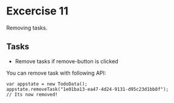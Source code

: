 # Excercise 11

Removing tasks.

## Tasks
- Remove tasks if remove-button is clicked


You can remove task with following API:
```
var appstate = new TodoData();
appstate.removeTask("1e01ba13-ea47-4d24-9131-d95c23d1bb8f");
// Its now removed!
```
